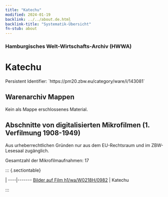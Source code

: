```yaml
---
title: "Katechu"
modified: 2024-01-19
backlink: ../../about.de.html
backlink-title: "Systematik-Übersicht"
fn-stub: about
---
```


### Hamburgisches Welt-Wirtschafts-Archiv (HWWA)

# Katechu

<div class="hint">Persistent Identifier: `https://pm20.zbw.eu/category/ware/i/143081`</div>







## Warenarchiv Mappen





Kein als Mappe erschlossenes Material.



<a id="filmsections" />

## Abschnitte von digitalisierten Mikrofilmen (1. Verfilmung 1908-1949)

<p>Aus urheberrechtlichen Gründen nur aus dem EU-Rechtsraum und im ZBW-Lesesaal zugänglich.</p>


<p>Gesamtzahl der Mikrofilmaufnahmen: 17</p>





::: {.sectiontable}

 | 
----|-------
<a class="btn" href="https://pm20.zbw.eu/film/h1/wa/W0218H/0982" rel="nofollow">Bilder auf Film h1/wa/W0218H/0982</a> | Katechu


:::
















